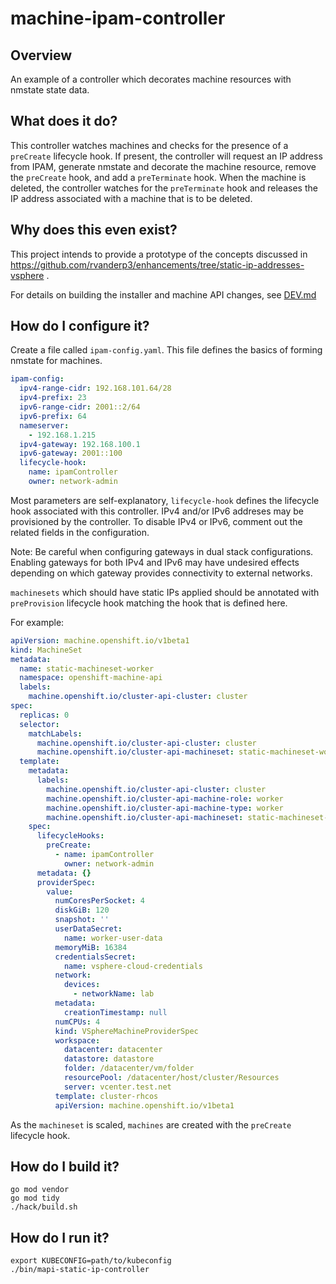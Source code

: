 # machine-ipam-controller

## Overview
An example of a controller which decorates machine resources with 
nmstate state data.  

## What does it do?
This controller watches machines and checks for the presence of a 
`preCreate` lifecycle hook.  If present, the controller will request 
an IP address from IPAM, generate nmstate and decorate the machine 
resource, remove the `preCreate` hook, and add a `preTerminate` hook. 
When the machine is deleted, the controller watches for the `preTerminate`
hook and releases the IP address associated with a machine that is to be 
deleted.

## Why does this even exist?
This project intends to provide a prototype of the concepts discussed in
https://github.com/rvanderp3/enhancements/tree/static-ip-addresses-vsphere .  

For details on building the installer and machine API changes, see [DEV.md](./docs/DEV.md)

## How do I configure it?
Create a file called `ipam-config.yaml`.  This file defines the basics 
of forming nmstate for machines.

~~~yaml
ipam-config:
  ipv4-range-cidr: 192.168.101.64/28
  ipv4-prefix: 23
  ipv6-range-cidr: 2001::2/64
  ipv6-prefix: 64
  nameserver:
    - 192.168.1.215
  ipv4-gateway: 192.168.100.1
  ipv6-gateway: 2001::100
  lifecycle-hook:
    name: ipamController
    owner: network-admin
~~~

Most parameters are self-explanatory, `lifecycle-hook` defines the lifecycle
hook associated with this controller.  IPv4 and/or IPv6 addreses may be provisioned
by the controller.  To disable IPv4 or IPv6, comment out the related fields in the 
configuration.  

Note: Be careful when configuring gateways in dual stack configurations.  Enabling 
gateways for both IPv4 and IPv6 may have undesired effects depending on which gateway
provides connectivity to external networks.

`machinesets` which should have static IPs applied should be annotated with 
`preProvision` lifecycle hook matching the hook that is defined here.

For example:
~~~yaml
apiVersion: machine.openshift.io/v1beta1
kind: MachineSet
metadata:
  name: static-machineset-worker
  namespace: openshift-machine-api
  labels:
    machine.openshift.io/cluster-api-cluster: cluster
spec:
  replicas: 0
  selector:
    matchLabels:
      machine.openshift.io/cluster-api-cluster: cluster
      machine.openshift.io/cluster-api-machineset: static-machineset-worker
  template:
    metadata:
      labels:
        machine.openshift.io/cluster-api-cluster: cluster
        machine.openshift.io/cluster-api-machine-role: worker
        machine.openshift.io/cluster-api-machine-type: worker
        machine.openshift.io/cluster-api-machineset: static-machineset-worker
    spec:
      lifecycleHooks:
        preCreate:
          - name: ipamController
            owner: network-admin
      metadata: {}
      providerSpec:
        value:
          numCoresPerSocket: 4
          diskGiB: 120
          snapshot: ''
          userDataSecret:
            name: worker-user-data
          memoryMiB: 16384
          credentialsSecret:
            name: vsphere-cloud-credentials
          network:
            devices:
              - networkName: lab
          metadata:
            creationTimestamp: null
          numCPUs: 4
          kind: VSphereMachineProviderSpec
          workspace:
            datacenter: datacenter
            datastore: datastore
            folder: /datacenter/vm/folder
            resourcePool: /datacenter/host/cluster/Resources
            server: vcenter.test.net
          template: cluster-rhcos
          apiVersion: machine.openshift.io/v1beta1
~~~

As the `machineset` is scaled, `machines` are created with the `preCreate` lifecycle hook.

## How do I build it?

~~~
go mod vendor
go mod tidy
./hack/build.sh
~~~

## How do I run it?

~~~
export KUBECONFIG=path/to/kubeconfig
./bin/mapi-static-ip-controller
~~~
